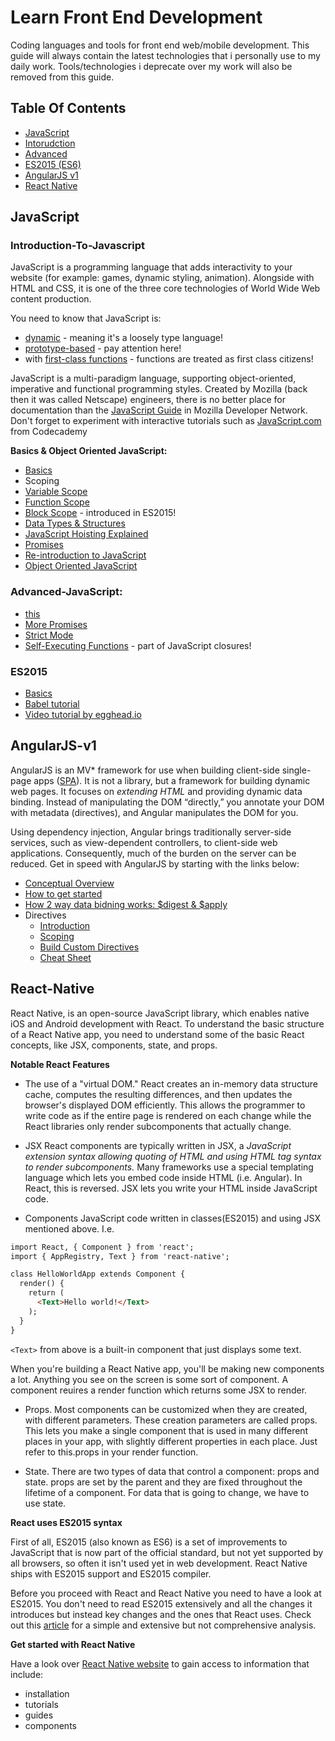 # Learn Front End Development
Coding languages and tools for front end web/mobile development.
This guide will always contain the latest technologies that i personally use to my daily work.
Tools/technologies i deprecate over my work will also be removed from this guide.

## Table Of Contents

* [JavaScript](#javascript)
 * [Intorudction](#introduction-to-javascript)
 * [Advanced](#advanced-javascript)
 * [ES2015 (ES6)](#es2015)
* [AngularJS v1](#angularjs-v1)
* [React Native](#react-native)

## JavaScript

### Introduction-To-Javascript
JavaScript is a programming language that adds interactivity to your website (for example: games, dynamic styling, animation). Alongside with HTML and CSS, it is one of the three core technologies of World Wide Web content production. 

You need to know that JavaScript is:

* [dynamic](https://en.wikipedia.org/wiki/Dynamic_programming_language) - meaning it's a loosely type language!
* [prototype-based](https://en.wikipedia.org/wiki/Prototype-based_programming) - pay attention here!
* with [first-class functions](https://en.wikipedia.org/wiki/First-class_function) - functions are treated as first class citizens!

JavaScript is a multi-paradigm language, supporting object-oriented, imperative and functional programming styles.
Created by Mozilla (back then it was called Netscape) engineers, there is no better place for documentation than the [JavaScript Guide](https://developer.mozilla.org/en-US/docs/Web/JavaScript/Guide) in Mozilla Developer Network. Don't forget to experiment with interactive tutorials such as [JavaScript.com](https://www.javascript.com/) from Codecademy

**Basics & Object Oriented JavaScript:**
* [Basics](https://developer.mozilla.org/en-US/Learn/Getting_started_with_the_web/JavaScript_basics)
* Scoping
 * [Variable Scope](https://developer.mozilla.org/en-US/docs/Web/JavaScript/Guide/Grammar_and_types#Variable_scope)
 * [Function Scope](https://developer.mozilla.org/en-US/docs/Web/JavaScript/Guide/Functions#Function_scope)
 * [Block Scope](https://developer.mozilla.org/en-US/docs/Web/JavaScript/Reference/Statements/let) - introduced in ES2015!
* [Data Types & Structures](https://developer.mozilla.org/en-US/docs/Web/JavaScript/Data_structures)
* [JavaScript Hoisting Explained](http://code.tutsplus.com/tutorials/javascript-hoisting-explained--net-15092)
* [Promises](https://www.promisejs.org/)
* [Re-introduction to JavaScript](https://developer.mozilla.org/en-US/docs/Web/JavaScript/A_re-introduction_to_JavaScript)
* [Object Oriented JavaScript](https://developer.mozilla.org/en-US/docs/Web/JavaScript/Introduction_to_Object-Oriented_JavaScript)

### Advanced-JavaScript:
* [this](https://developer.mozilla.org/en-US/docs/Web/JavaScript/Reference/Operators/this)
* [More Promises](https://developer.mozilla.org/en-US/docs/Web/JavaScript/Reference/Global_Objects/Promise)
* [Strict Mode](https://developer.mozilla.org/en-US/docs/Web/JavaScript/Reference/Strict_mode)
* [Self-Executing Functions](http://markdalgleish.com/2011/03/self-executing-anonymous-functions/) - part of JavaScript closures!

### ES2015
* [Basics](https://www.martin-brennan.com/es6-basics/)
* [Babel tutorial](https://babeljs.io/docs/learn-es2015/) 
* [Video tutorial by egghead.io](https://egghead.io/courses/learn-es6-ecmascript-2015?utm_source=drip&utm_medium=email&utm_campaign=learn-es6)

## AngularJS-v1
AngularJS is an MV* framework for use when building client-side single-page apps ([SPA](https://en.wikipedia.org/wiki/Single-page_application)). It is not a library, but a framework for building dynamic web pages. It focuses on *extending HTML* and providing dynamic data binding. Instead of manipulating the DOM “directly,” you annotate your DOM with metadata (directives), and Angular manipulates the DOM for you.

Using dependency injection, Angular brings traditionally server-side services, such as view-dependent controllers, to client-side web applications. Consequently, much of the burden on the server can be reduced. Get in speed with AngularJS by starting with the links below:

* [Conceptual Overview](https://docs.angularjs.org/guide/concepts)
* [How to get started](http://www.ng-newsletter.com/posts/beginner2expert-how_to_start.html)
* [How 2 way data bidning works: $digest & $apply](https://www.sitepoint.com/understanding-angulars-apply-digest/)
* Directives
  * [Introduction](http://www.ng-newsletter.com/posts/beginner2expert-directives.html)
  * [Scoping](https://github.com/angular/angular.js/wiki/Understanding-Scopes)
  * [Build Custom Directives](http://www.ng-newsletter.com/posts/directives.html)
  * [Cheat Sheet](https://d2eip9sf3oo6c2.cloudfront.net/pdf/egghead-io-directive-definition-object-cheat-sheet.pdf?__s=n5ryciokbigwwwkvvwhc)


## React-Native
React Native, is an open-source JavaScript library, which enables native iOS and Android development with React. To understand the basic structure of a React Native app, you need to understand some of the basic React concepts, like JSX, components, state, and props.

**Notable React Features**
- The use of a "virtual DOM."
React creates an in-memory data structure cache, computes the resulting differences, and then updates the browser's displayed DOM efficiently. This allows the programmer to write code as if the entire page is rendered on each change while the React libraries only render subcomponents that actually change.

- JSX
React components are typically written in JSX, a *JavaScript extension syntax allowing quoting of HTML and using HTML tag syntax to render subcomponents.* Many frameworks use a special templating language which lets you embed code inside HTML (i.e. Angular). In React, this is reversed. JSX lets you write your HTML inside JavaScript code. 

- Components
JavaScript code written in classes(ES2015) and using JSX mentioned above. I.e.
```html
import React, { Component } from 'react';
import { AppRegistry, Text } from 'react-native';

class HelloWorldApp extends Component {
  render() {
    return (
      <Text>Hello world!</Text>
    );
  }
}
```

```<Text>``` from above is a built-in component that just displays some text.

When you're building a React Native app, you'll be making new components a lot. Anything you see on the screen is some sort of component. A component reuires a render function which returns some JSX to render.

- Props.
Most components can be customized when they are created, with different parameters. These creation parameters are called props. This lets you make a single component that is used in many different places in your app, with slightly different properties in each place. Just refer to this.props in your render function.

- State.
There are two types of data that control a component: props and state. props are set by the parent and they are fixed throughout the lifetime of a component. For data that is going to change, we have to use state.


**React uses ES2015 syntax**

First of all, ES2015 (also known as ES6) is a set of improvements to JavaScript that is now part of the official standard, but not yet supported by all browsers, so often it isn't used yet in web development. React Native ships with ES2015 support and ES2015 compiler.

Before you proceed with React and React Native you need to have a look at ES2015. You don't need to read ES2015 extensively and all the changes it introduces but instead key changes and the ones that React uses. Check out this [article](https://www.martin-brennan.com/es6-basics/) for a simple and extensive but not comprehensive analysis. 

**Get started with React Native**

Have a look over [React Native website](https://facebook.github.io/react-native/docs/view.html) to gain access to information that include:
- installation
- tutorials
- guides
- components

